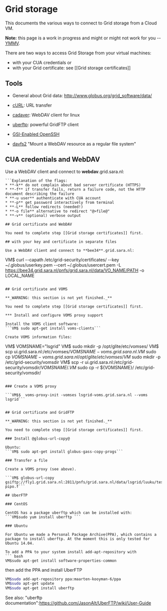# Grid storage

This documents the various ways to connect to Grid storage from a Cloud VM. 

**Note:** this page is a work in progress and might or might not work for you -- [YMMV](http://en.wiktionary.org/wiki/your_mileage_may_vary).

There are two ways to access Grid Storage from your virtual machines:
* with your CUA credentials or 
* with your Grid certificate: see [[Grid storage certificates]]

## Tools

* General about Grid data: http://www.globus.org/grid_software/data/

* [cURL](http://linuxcommand.org/man_pages/curl1.html): URL transfer
* [cadaver](http://www.webdav.org/cadaver): WebDAV client for linux
* [uberftp](https://github.com/JasonAlt/UberFTP): powerful GridFTP client
* [GSI-Enabled OpenSSH](http://grid.ncsa.illinois.edu/ssh/)
* [davfs2](http://savannah.nongnu.org/projects/davfs2) "Mount a WebDAV resource as a regular file system"

## CUA credentials and WebDAV

Use a WebDAV client and connect to **webdav**.grid.sara.nl:
```VM$ curl -k -f -u USER -p -L https://webdav.grid.sara.nl/pnfs/grid.sara.nl/data/VO_NAME/PATH -o LOCAL_NAME
```Explanation of the flags:
* **-k** do not complain about bad server certificate (HTTPS)
* **-f** if transfer fails, return a failure code, not the HTTP document describing the failure
* **-u user** authenticate with CUA account
* **-p** get password interactively from terminal
* **-L** follow redirects (needed!)
* **-o file** alternative to redirect "@>file@"
* **-v** (optional) verbose output

## Grid certificate and WebDAV

You need to complete step [[Grid storage certificates]] first.

## with your key and certificate in separate files

Use a WebDAV client and connect to **bee34**.grid.sara.nl:
```
VM$ curl --capath /etc/grid-security/certificates/ --key ~/.globus/userkey.pem --cert ~/.globus/usercert.pem -L https://bee34.grid.sara.nl/pnfs/grid.sara.nl/data/VO_NAME/PATH -o LOCAL_NAME
```

## Grid certificate and VOMS

**_WARNING: this section is not yet finished._**

You need to complete step [[Grid storage certificates]] first.

*** Install and configure VOMS proxy support

Install the VOMS client software:
```VM$ sudo apt-get install voms-clients```

Create VOMS information files:
```
VM$ VOMSNAME="lsgrid"
VM$ sudo mkdir -p /opt/glite/etc/vomses/
VM$ scp ui.grid.sara.nl:/etc/vomses/${VOMSNAME}-voms.grid.sara.nl .
VM$ sudo cp ${VOMSNAME}-voms.grid.sara.nl /opt/glite/etc/vomses/
VM$ sudo mkdir -p /etc/grid-security/vomsdir
VM$ scp -r ui.grid.sara.nl:/etc/grid-security/vomsdir/${VOMSNAME}/ .
VM$ sudo cp -r ${VOMSNAME}/ /etc/grid-security/vomsdir/
```

### Create a VOMS proxy

```VM$$  voms-proxy-init -vomses lsgrid-voms.grid.sara.nl --voms lsgrid```


## Grid certificate and GridFTP

**_WARNING: this section is not yet finished._**

You need to complete step [[Grid storage certificates]] first.

### Install @globus-url-copy@

Ubuntu:
```VM$ sudo apt-get install globus-gass-copy-progs```

### Transfer a file

Create a VOMS proxy (see above).

```VM$ globus-url-copy gsiftp://fly1.grid.sara.nl:2811/pnfs/grid.sara.nl/data/lsgrid/luuku/testfile pipo.f```

## UberFTP

### CentOS

CentOS has a package uberftp which can be installed with:
```VM$sudo yum install uberftp ```

### Ubuntu

For Ubuntu we made a Personal Package Archive(PPA), which contains a package to install uberftp. At the moment this is only tested for Ubuntu 14.04.

To add a PPA to your system install add-apt-repository with
``` bash
VM$sudo apt-get install software-properties-common
 ```
then add the PPA and install UberFTP

```bash
VM$sudo add-apt-repository ppa:maarten-kooyman-6/ppa
VM$sudo apt-get update
VM$sudo apt-get install uberftp 
```


See also: "uberftp documentation":https://github.com/JasonAlt/UberFTP/wiki/User-Guide
